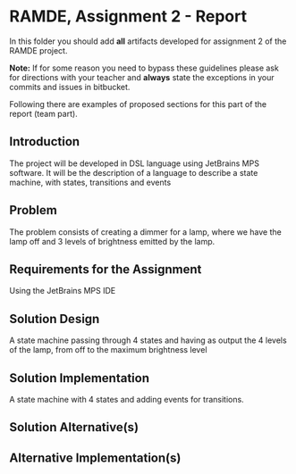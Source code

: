 # RAMDE, Assignment 2 - Report

In this folder you should add **all** artifacts developed for assignment 2 of the RAMDE project.

**Note:** If for some reason you need to bypass these guidelines please ask for directions with your teacher and **always** state the exceptions in your commits and issues in bitbucket.

Following there are examples of proposed sections for this part of the report (team part).

## Introduction
The project will be developed in DSL language using JetBrains MPS software. 
It will be the description of a language to describe a state machine, with states, transitions and events

## Problem
The problem consists of creating a dimmer for a lamp, where we have the lamp off and 3 levels of brightness emitted by the lamp.

## Requirements for the Assignment
Using the JetBrains MPS IDE

## Solution Design
A state machine passing through 4 states and having as output the 4 levels of the lamp, from off to the maximum brightness level

## Solution Implementation
A state machine with 4 states and adding events for transitions.

## Solution Alternative(s)

## Alternative Implementation(s)

